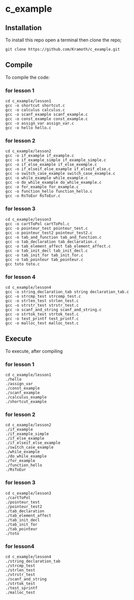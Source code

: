 # c_example

## Installation

To install this repo open a terminal then clone the repo;

```
git clone https://github.com/Kramoth/c_example.git
``` 

## Compile

To compile the code:

### for lesson 1

```
cd c_example/lesson1
gcc -o shortcut shortcut.c 
gcc -o calculus calculus.c 
gcc -o scanf_example scanf_example.c 
gcc -o const_example const_example.c 
gcc -o assign_var assign_var.c
gcc -o hello hello.c
```

### for lesson 2

```
cd c_example/lesson2
gcc -o if_example if_example.c 
gcc -o if_example_simple if_example_simple.c
gcc -o if_else_example if_else_exemple.c
gcc -o if_elseif_else_example if_elseif_else.c
gcc -o switch_case_example switch_case_example.c
gcc -o while_example while_example.c
gcc -o do_while_example do_while_example.c
gcc -o for_example for_example.c
gcc -o function_hello function_hello.c
gcc -o RsToEur RsToEur.c
```

### for lesson 3

```
cd c_example/lesson3
gcc -o cartToPol cartToPol.c
gcc -o pointeur_test pointeur_test.c
gcc -o pointeur_test2 pointeur_test2.c
gcc -o tab_and_function tab_and_function.c
gcc -o tab_declaration tab_declaration.c
gcc -o tab_element_affect tab_element_affect.c
gcc -o tab_init_decl tab_init_decl.c
gcc -o tab_init_for tab_init_for.c
gcc -o tab_pointeur tab_pointeur.c
gcc toto toto.c
```
### for lesson 4

```
cd c_example/lesson4
gcc -o string_declaration_tab string declaration_tab.c 
gcc -o strcmp_test strcomp_test.c
gcc -o strlen_test strlen_test.c
gcc -o strstr_test strstr_test.c
gcc -o scanf_and_string scanf_and_string.c
gcc -o strtok_test strtok_test.c
gcc -o test_printf test_printf.c
gcc -o malloc_test malloc_test.c
```


## Execute

To execute, after compiling

### for lesson 1

```
cd c_example/lesson1
./hello
./assign_var
./const_example
./scanf_example
./calculus_example
./shortcut_example
```
### for lesson 2

```
cd c_example/lesson2
./if_example
./if_example_simple
./if_else_example
./if_elseif_else_example
./switch_case_example
./while_example
./do_while_example
./for_example
./function_hello
./RsToEur
```
### for lesson 3

```
cd c_example/lesson3
./cartToPol
./pointeur_test
./pointeur_test2
./tab_declaration
./tab_element_affect
./tab_init_decl
./tab_init_for
./tab_pointeur
./toto
```
### for lesson4

```
cd c_example/lesson4
./string_declaration_tab
./strcmp_test
./strlen_test
./strstr_test
./scanf_and_string
./strtok_test
./test_sprintf
./malloc_test
```
